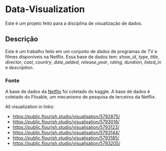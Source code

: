 # Data-Visualization

Este é um projeto feito para a disciplina de visualização de dados.
## Descrição
Este é um trabalho feito em um conjunto de dados de programas de TV e filmes disponíveis na Netflix. Essa base de dados tem: *show_id*, *type*,	*title*,	*director*,	*cast*,	*country*,	*date_added*,	*release_year*,	*rating*, *duration*, *listed_in* e	*description*.
### Fonte
A base de dados da [Netflix](https://www.kaggle.com/shivamb/netflix-shows) foi coletado do kaggle. A base de dados é coletado do Flixable, um mecanismo de pesquisa de terceiros da Netflix.



All visualization in links:

* https://public.flourish.studio/visualisation/5792875/
* https://public.flourish.studio/visualisation/5793016/
* https://public.flourish.studio/visualisation/5793123/
* https://public.flourish.studio/visualisation/5793144/
* https://public.flourish.studio/visualisation/5793185/
* https://public.flourish.studio/visualisation/5793205/
